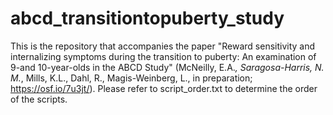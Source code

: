 # abcd_transitiontopuberty_study
This is the repository that accompanies the paper "Reward sensitivity and internalizing symptoms during the transition to puberty: An examination of 9-and 10-year-olds in the ABCD Study" (McNeilly, E.A.*, Saragosa-Harris, N. M.*, Mills, K.L., Dahl, R., Magis-Weinberg, L., in preparation; https://osf.io/7u3jt/).
Please refer to script_order.txt to determine the order of the scripts.
